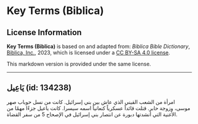 # Key Terms (Biblica)

## License Information

**Key Terms (Biblica)** is based on and adapted from: _Biblica Bible Dictionary_, [Biblica, Inc.](https://www.biblica.com/), 2023, which is licensed under a [CC BY-SA 4.0 license](https://creativecommons.org/licenses/by-sa/4.0/legalcode.en).

This markdown version is provided under the same license.



--------------------------------

## يَاعِيل (id: 134238)

امرأة من الشعب القيني الذي عاش بين بني إسرائيل. كانت من نسل حوباب صهر موسى، وزوجة حابر. قتلت قائداً عسكرياً كنعانياً اسمه سيسرا. كانت ياعيل جزءًا مهمًا من الأغنية التي أنشدتها دبورة عن انتصار بني إسرائيل في الإصحاح 5 من سفر القضاة.


